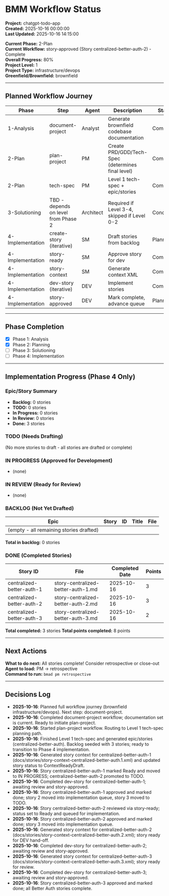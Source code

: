# BMM Workflow Status

**Project:** chatgpt-todo-app  
**Created:** 2025-10-16 00:00:00  
**Last Updated:** 2025-10-16 14:15:00  

**Current Phase:** 2-Plan  
**Current Workflow:** story-approved (Story centralized-better-auth-2) - Complete  
**Overall Progress:** 80%  
**Project Level:** 1  
**Project Type:** infrastructure/devops  
**Greenfield/Brownfield:** brownfield

---

## Planned Workflow Journey

| Phase | Step | Agent | Description | Status |
| --- | --- | --- | --- | --- |
| 1-Analysis | document-project | Analyst | Generate brownfield codebase documentation | Complete |
| 2-Plan | plan-project | PM | Create PRD/GDD/Tech-Spec (determines final level) | Complete |
| 2-Plan | tech-spec | PM | Level 1 tech-spec + epic/stories | Complete |
| 3-Solutioning | TBD - depends on level from Phase 2 | Architect | Required if Level 3-4, skipped if Level 0-2 | Conditional |
| 4-Implementation | create-story (iterative) | SM | Draft stories from backlog | Planned |
| 4-Implementation | story-ready | SM | Approve story for dev | Complete |
| 4-Implementation | story-context | SM | Generate context XML | Complete |
| 4-Implementation | dev-story (iterative) | DEV | Implement stories | Complete |
| 4-Implementation | story-approved | DEV | Mark complete, advance queue | Planned |


---

## Phase Completion

- [x] Phase 1: Analysis
- [x] Phase 2: Planning
- [ ] Phase 3: Solutioning
- [ ] Phase 4: Implementation

---

## Implementation Progress (Phase 4 Only)

### Epic/Story Summary
- **Backlog:** 0 stories
- **TODO:** 0 stories
- **In Progress:** 0 stories
- **In Review:** 0 stories
- **Done:** 3 stories

### TODO (Needs Drafting)
(No more stories to draft - all stories are drafted or complete)

### IN PROGRESS (Approved for Development)
- (none)

### IN REVIEW (Ready for Review)
- (none)

### BACKLOG (Not Yet Drafted)

| Epic | Story | ID | Title | File |
| --- | --- | --- | --- | --- |
| (empty - all remaining stories drafted) |  |  |  |  |


**Total in backlog:** 0 stories

### DONE (Completed Stories)
| Story ID | File | Completed Date | Points |
| --- | --- | --- | --- |
| centralized-better-auth-1 | story-centralized-better-auth-1.md | 2025-10-16 | 3 |
| centralized-better-auth-2 | story-centralized-better-auth-2.md | 2025-10-16 | 3 |
| centralized-better-auth-3 | story-centralized-better-auth-3.md | 2025-10-16 | 2 |

**Total completed:** 3 stories
**Total points completed:** 8 points

---

## Next Actions

**What to do next:** All stories complete! Consider retrospective or close-out  
**Agent to load:** PM → retrospective  
**Command to run:** `bmad pm retrospective`

---

## Decisions Log

- **2025-10-16**: Planned full workflow journey (brownfield infrastructure/devops). Next step: document-project.
- **2025-10-16**: Completed document-project workflow; documentation set is current. Ready to initiate plan-project.
- **2025-10-16**: Started plan-project workflow. Routing to Level 1 tech-spec planning path.
- **2025-10-16**: Finished Level 1 tech-spec and generated epic/stories (centralized-better-auth). Backlog seeded with 3 stories; ready to transition to Phase 4 implementation.
- **2025-10-16**: Generated story context for centralized-better-auth-1 (docs/stories/story-context-centralized-better-auth.1.xml) and updated story status to ContextReadyDraft.
- **2025-10-16**: Story centralized-better-auth-1 marked Ready and moved to IN PROGRESS; centralized-better-auth-2 promoted to TODO.
- **2025-10-16**: Completed dev-story for centralized-better-auth-1; awaiting review and story-approved.
- **2025-10-16**: Story centralized-better-auth-1 approved and marked done; story 2 moved into implementation queue, story 3 moved to TODO.
- **2025-10-16**: Story centralized-better-auth-2 reviewed via story-ready; status set to Ready and queued for implementation.
- **2025-10-16**: Story centralized-better-auth-2 approved and marked done; story 3 moved into implementation queue.
- **2025-10-16**: Generated story context for centralized-better-auth-2 (docs/stories/story-context-centralized-better-auth.2.xml); story ready for DEV hand-off.
- **2025-10-16**: Completed dev-story for centralized-better-auth-2; awaiting review and story-approved.
- **2025-10-16**: Generated story context for centralized-better-auth-3 (docs/stories/story-context-centralized-better-auth.3.xml); story ready for review.
- **2025-10-16**: Completed dev-story for centralized-better-auth-3; awaiting review and story-approved.
- **2025-10-16**: Story centralized-better-auth-3 approved and marked done; all Better Auth stories complete.
